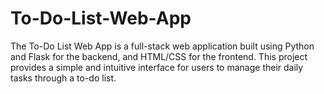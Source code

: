 # To-Do-List-Web-App
The To-Do List Web App is a full-stack web application built using Python and Flask for the backend, and HTML/CSS for the frontend. This project provides a simple and intuitive interface for users to manage their daily tasks through a to-do list.
